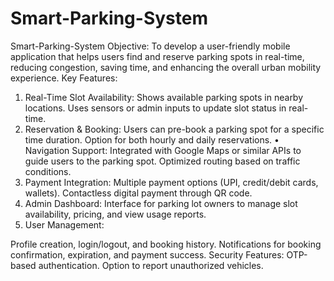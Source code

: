 # Smart-Parking-System


Smart-Parking-System
Objective: To develop a user-friendly mobile application that helps users find and reserve parking spots in real-time, reducing congestion, saving time, and enhancing the overall urban mobility experience.
Key Features:
1.	Real-Time Slot Availability:
Shows available parking spots in nearby locations.
Uses sensors or admin inputs to update slot status in real-time.
2.	Reservation & Booking:
Users can pre-book a parking spot for a specific time duration.
Option for both hourly and daily reservations.
•	Navigation Support:
Integrated with Google Maps or similar APIs to guide users to the parking spot.
Optimized routing based on traffic conditions.
4.	Payment Integration:
Multiple payment options (UPI, credit/debit cards, wallets).
Contactless digital payment through QR code.
5.	Admin Dashboard:
Interface for parking lot owners to manage slot availability, pricing, and view usage reports.
6.	User Management:

Profile creation, login/logout, and booking history.
Notifications for booking confirmation, expiration, and payment success.
Security Features:
OTP-based authentication.
Option to report unauthorized vehicles.

